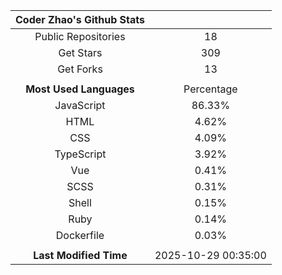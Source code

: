 | **Coder Zhao's Github Stats** | |
|:-:|:-:|
| Public Repositories | 18 |
| Get Stars | 309 |
| Get Forks | 13 |
| | |
| **Most Used Languages** | Percentage |
| JavaScript | 86.33% |
| HTML | 4.62% |
| CSS | 4.09% |
| TypeScript | 3.92% |
| Vue | 0.41% |
| SCSS | 0.31% |
| Shell | 0.15% |
| Ruby | 0.14% |
| Dockerfile | 0.03% |
| | |
| **Last Modified Time** | 2025-10-29 00:35:00 |